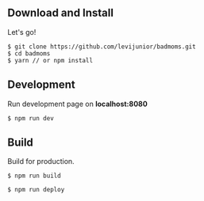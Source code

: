 ## Download and Install

Let's go!

```
$ git clone https://github.com/levijunior/badmoms.git
$ cd badmoms
$ yarn // or npm install
```

## Development

Run development page on **localhost:8080**

```
$ npm run dev
```

## Build

Build for production.

```
$ npm run build
```
```
$ npm run deploy
```
